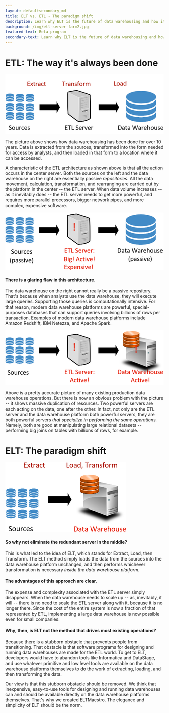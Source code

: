 ```yaml
---
layout: defaultsecondary_md
title: ELT vs. ETL - The paradigm shift
description: Learn why ELT is the future of data warehousing and how it improves upon ETL.
background: /img/etl-server-farm2.jpg
featured-text: Beta program
secondary-text: Learn why ELT is the future of data warehousing and how it improves upon ETL.
---
```



# ETL: The way it's always been done
![](/img/eltvs/image1.png)

The picture above shows how data warehousing has been done for over 10 years.
Data is extracted from the sources, transformed into
the form needed for access by analysts, and then loaded in that
form to a location where it can be accessed.

A characteristic of the ETL architecture as shown above is that all
the action occurs in the center server. Both the sources on the left and the data
warehouse on the right are essentially passive *repositories*. All the
data movement, calculation, transformation, and rearranging are
carried out by the platform in the center -- the ETL server. When data
volume increases -- as it inevitably does -- the ETL server needs to get
more powerful, and requires more parallel processors, bigger network
pipes, and more complex, expensive software.

![Getting more expensive..](/img/eltvs/image2.png)
#### There is a glaring flaw in this architecture.
The data warehouse on the right cannot really be a passive repository. That's because when
analysts use the data warehouse, they will execute large queries.
Supporting those queries is computationally intensive. For that reason,
modern data warehouse platforms are powerful, special-purposes databases
that can support queries involving billions of rows per transaction.
Examples of modern data warehouse platforms include Amazon Redshift, IBM
Netezza, and Apache Spark.

![](/img/eltvs/image3.png)

Above is a pretty accurate picture of many existing production data
warehouse operations. But there is now an obvious problem with the picture
-- it shows massive duplication of resources. Two powerful servers are
each acting on the data, one after the other. In fact, not only are the
ETL server and the data warehouse platform both powerful servers, they
are both powerful servers *that specialize in performing the same operations.*
Namely, both are good at manipulating large relational datasets --
performing big joins on tables with billions of rows, for example.


# ELT: The paradigm shift

![](/img/eltvs/image4.png)

#### So why not eliminate the redundant server in the middle?
This is what led to the idea of ELT, which stands for Extract, Load, then Transform.
The ELT method simply loads the data from the sources into the data
warehouse platform unchanged, and then performs whichever transformation
is necessary  *inside the data warehouse platform.*

#### The advantages of this approach are clear.
The expense and complexity associated with the ETL server simply disappears.
When the data warehouse needs to scale up -- as, inevitably, it will --
there is no need to scale the ETL server along with it, because it is no
longer there. Since the cost of the entire system is now a fraction of
that represented by ETL, implementing a large data warehouse
is now possible even for small companies.
#### Why, then, is ELT not the method that drives most existing operations?
Because there is a stubborn obstacle that prevents people from transitioning.
That obstacle is that software programs for designing and running data
warehouses are made for the ETL world. To get to ELT,
developers would have to abandon tools like Informatica and DataStage,
and use whatever primitive and low level tools are available on the
data warehouse platforms themselves to do the work of extracting,
loading, and then transforming the data.

Our view is that this stubborn obstacle should be removed. We think that
inexpensive, easy-to-use tools for designing and running data warehouses
can and should be available directly on the data warehouse platforms
themselves. That's why we created ELTMaestro. The elegance and
simplicity of ELT should be the norm.

